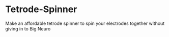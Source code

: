 # Tetrode-Spinner
Make an affordable tetrode spinner to spin your electrodes together without giving in to Big Neuro
